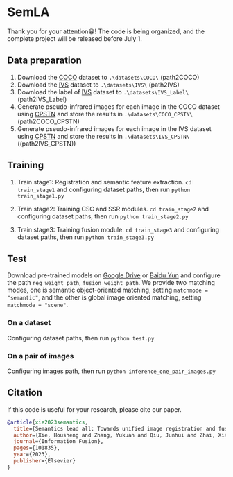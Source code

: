 # SemLA
Thank you for your attention😀! The code is being organized, and the complete project will be released before July 1.

## Data preparation
1. Download the [COCO](https://drive.google.com/drive/folders/1rN5o903LXiIq54IvgxGLJnfb_f1jtoMt?usp=share_link) dataset to ```.\datasets\COCO\``` (path2COCO)
2. Download the [IVS](https://github.com/xiehousheng/IVS_data) dataset to ```.\datasets\IVS\``` (path2IVS)
3. Download the label of [IVS](https://github.com/xiehousheng/IVS_data) dataset to ```.\datasets\IVS_Label\``` (path2IVS_Label)
4. Generate pseudo-infrared images for each image in the COCO dataset using [CPSTN](https://github.com/wdhudiekou/UMF-CMGR/tree/main/CPSTN) and store the results in ```.\datasets\COCO_CPSTN\``` (path2COCO_CPSTN)
5. Generate pseudo-infrared images for each image in the IVS dataset using [CPSTN](https://github.com/wdhudiekou/UMF-CMGR/tree/main/CPSTN) and store the results in ```.\datasets\IVS_CPSTN\``` ((path2IVS_CPSTN))

## Training
1. Train stage1: Registration and semantic feature extraction. ```cd train_stage1``` and configuring dataset paths, then run ```python train_stage1.py```

2. Train stage2: Training CSC and SSR modules. ```cd train_stage2``` and configuring dataset paths, then run ```python train_stage2.py```

3. Train stage3: Training fusion module. ```cd train_stage3``` and configuring dataset paths, then run ```python train_stage3.py```

## Test
Download pre-trained models on [Google Drive](https://drive.google.com/drive/folders/1Lh9UFXWP5bvt_MVwYa9ZPA7g_lOEGrxz?usp=drive_link) or [Baidu Yun](https://pan.baidu.com/s/1CBG0k0PJMqHQsHybdMkRow?pwd=5fmn) and configure the path ```reg_weight_path```, ```fusion_weight_path```. We provide two matching modes, one is semantic object-oriented matching, setting ```matchmode = "semantic"```, and the other is global image oriented matching, setting ```matchmode = "scene"```.
### On a dataset
Configuring dataset paths, then run ```python test.py```
### On a pair of images
Configuring images path, then run ```python inference_one_pair_images.py```

## Citation

If this code is useful for your research, please cite our paper.
```bibtex
@article{xie2023semantics,
  title={Semantics lead all: Towards unified image registration and fusion from a semantic perspective},
  author={Xie, Housheng and Zhang, Yukuan and Qiu, Junhui and Zhai, Xiangshuai and Liu, Xuedong and Yang, Yang and Zhao, Shan and Luo, Yongfang and Zhong, Jianbo},
  journal={Information Fusion},
  pages={101835},
  year={2023},
  publisher={Elsevier}
}
```
